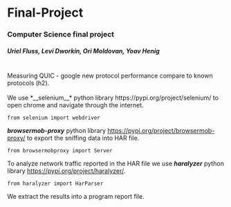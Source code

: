 # Final-Project
### Computer Science final project
##### Uriel Fluss, Levi Dworkin, Ori Moldovan, Yoav Henig
<br />
Measuring QUIC - google new protocol performance compare to known protocols (h2).<br />
<br />
We use *__selenium__* python library https://pypi.org/project/selenium/ to open chrome and navigate through the internet.

    from selenium import webdriver
*__browsermob-proxy__* python library https://pypi.org/project/browsermob-proxy/ to export the sniffing data into HAR file.<br />

    from browsermobproxy import Server 
To analyze network traffic reported in the HAR file we use *__haralyzer__* python library https://pypi.org/project/haralyzer/.

    from haralyzer import HarParser
We extract the results into a program report file.
